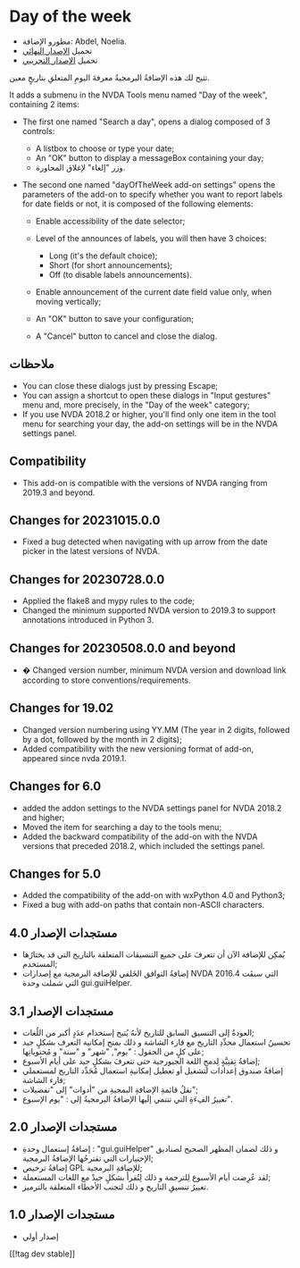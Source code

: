 # Day of the week #

* مطورو الإضافة: Abdel, Noelia.
* تحميل [الإصدار النهائي][1]
* تحميل [الإصدار التجريبي][2]

تتيح لك هذه الإضافةُ البرمجيةُ معرفةَ اليومِ المتعلقِ بتاريخٍ معين.

It adds a submenu in the NVDA Tools menu named "Day of the week", containing
2 items:

* The first one named "Search a day", opens a dialog composed of 3 controls:

    * A listbox to choose or type your date;
    * An "OK" button to display a messageBox containing your day;
    * وزر "إلغاء" لإغلاق المحاورة.

* The second one named "dayOfTheWeek add-on settings" opens the parameters
  of the add-on to specify whether you want to report labels for date fields
  or not, it is composed of the following elements:

    * Enable accessibility of the date selector;
    * Level of the announces of labels, you will then have 3 choices:

        * Long (it's the default choice);
        * Short (for short announcements);
        * Off (to disable labels announcements).

    * Enable announcement of the current date field value only, when moving
      vertically;
    * An "OK" button to save your configuration;
    * A "Cancel" button to cancel and close the dialog.

## ملاحظات ##

* You can close these dialogs just by pressing Escape;
* You can assign a shortcut to open these dialogs in "Input gestures" menu
  and, more precisely, in the "Day of the week" category;
* If you use NVDA 2018.2 or higher, you'll find only one item in the tool
  menu for searching your day, the add-on settings will be in the NVDA
  settings panel.

## Compatibility ##

* This add-on is compatible with the versions of NVDA ranging from 2019.3
  and beyond.

## Changes for 20231015.0.0 ##

* Fixed a bug detected when navigating with up arrow from the date picker in
  the latest versions of NVDA.

## Changes for 20230728.0.0 ##

* Applied the flake8 and mypy rules to the code;
* Changed the minimum supported NVDA version to 2019.3 to support
  annotations introduced in Python 3.

## Changes for 20230508.0.0 and beyond ##

* � Changed version number, minimum NVDA version and download link according
  to store conventions/requirements.

## Changes for 19.02 ##

* Changed version numbering using YY.MM (The year in 2 digits, followed by a
  dot, followed by the month in 2 digits);
* Added compatibility with the new versioning format of add-on, appeared
  since nvda 2019.1.

## Changes for 6.0 ##

* added the addon settings to the NVDA settings panel for NVDA 2018.2 and
  higher;
* Moved the item for searching a day to the tools menu;
* Added the backward compatibility of the add-on with the NVDA versions that
  preceded 2018.2, which included the settings panel.

## Changes for 5.0 ##

* Added the compatibility of the add-on with wxPython 4.0 and Python3;
* Fixed a bug with add-on paths that contain non-ASCII characters.

## مستجدات الإصدار 4.0 ##

* يُمكِن للإضافة الآن أن تتعرفَ على جميع التنسيقات المتعلقة بالتاريخ التي قد
  يختارُها المستخدم;
* إضافةُ التوافق الخَلفي للإضافة البرمجية مع إصدارات NVDA التي سبقَت 2016.4
  التي شملت وحدة gui.guiHelper.

## مستجدات الإصدار 3.1 ##

* العودةُ إلى التنسيق السابق للتاريخ لأنهُ يُتيح إستخدام عدَدٍ أكبر من
  اللُغات;
* تحسينُ استعمال محدِّدِ التاريخ مع قارء الشاشة و ذلك بمنح إمكانية التعرف
  بشكلٍ جيد على كلٍ من الحقول : "يوم", "شهر" و "سنة" و مُحتوياتِها;
* إضافةُ تِقنِيَّةٍ لِدمجِ اللغة الجيورجية حتى تتعرفَ بشكلٍ جيد على أيام
  الأسبوع;
* إضافةُ صندوق إعدادات لتشغيل أو تعطيل إمكانيةِ استعمال مُحَدِّد التاريخ
  لمستعملي قارء الشاشة;
* نقلُ قائمةِ الإضافةِ البمجيةِ من "أدوات" إلى "تفضيلات";
* تغييرُ الفِءَةِ التي تنتمي إلَيها الإضافةُ البرمجيةُ إلى : "يوم الإسبوع".

## مستجدات الإصدار 2.0 ##

* إضافةُ إستعمال وحدةِ : "gui.guiHelper" و ذلك لضمان المظهر الصحيح لصناديق
  الإختيارات التي تقترحُها الإضافةُ البرمجية;
* إضافةُ ترخيص GPL للإضافةِ البرمجية;
* لقد عُرِضت أيام الأسبوع لِلترجمة و ذلك لِتُقرأَ بشكلٍ جيدْ مع اللغات
  المستعملة;
* تغييرُ تنسيقِ التاريخ و ذلك لتجنب الأخطاء المتعلقة بالترميز.

## مستجدات الإصدار 1.0 ##

* إصدار أولي

[[!tag dev stable]]

[1]: https://www.nvaccess.org/addonStore/legacy?file=dayOfTheWeek

[2]: https://www.nvaccess.org/addonStore/legacy?file=dayOfTheWeek
